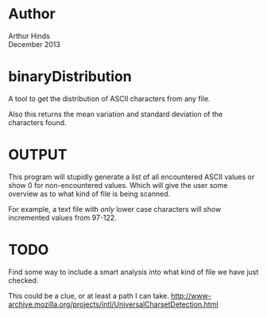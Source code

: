 Author
======
Arthur Hinds<br>
December 2013

binaryDistribution
==================

A tool to get the distribution of ASCII characters from any file.


Also this returns the mean variation and standard deviation of the characters found.  

OUTPUT
======

This program will stupidly generate a list of all encountered ASCII values or show 0 for non-encountered values.  Which will give the user some overview as to what kind of file is being scanned.  

For example, a text file with _only_ lower case characters will show incremented values from 97-122.


TODO
====

Find some way to include a smart analysis into what kind of file we have just checked.  

This could be a clue, or at least a path I can take.
http://www-archive.mozilla.org/projects/intl/UniversalCharsetDetection.html

